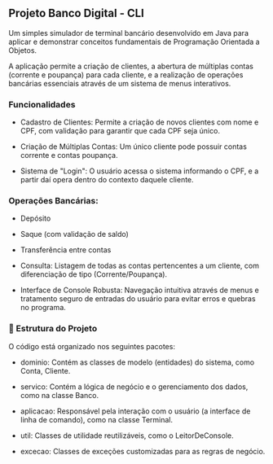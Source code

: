 ## Projeto Banco Digital - CLI

Um simples simulador de terminal bancário desenvolvido em Java para aplicar e demonstrar conceitos fundamentais de Programação Orientada a Objetos.

A aplicação permite a criação de clientes, a abertura de múltiplas contas (corrente e poupança) para cada cliente, e a realização de operações bancárias essenciais através de um sistema de menus interativos.

### Funcionalidades

* Cadastro de Clientes: Permite a criação de novos clientes com nome e CPF, com validação para garantir que cada CPF seja único.

* Criação de Múltiplas Contas: Um único cliente pode possuir contas corrente e contas poupança.

* Sistema de "Login": O usuário acessa o sistema informando o CPF, e a partir daí opera dentro do contexto daquele cliente.

### Operações Bancárias:

* Depósito

* Saque (com validação de saldo)

* Transferência entre contas

* Consulta: Listagem de todas as contas pertencentes a um cliente, com diferenciação de tipo (Corrente/Poupança).

* Interface de Console Robusta: Navegação intuitiva através de menus e tratamento seguro de entradas do usuário para evitar erros e quebras no programa.

### 📂 Estrutura do Projeto

O código está organizado nos seguintes pacotes:

* dominio: Contém as classes de modelo (entidades) do sistema, como Conta, Cliente.

* servico: Contém a lógica de negócio e o gerenciamento dos dados, como na classe Banco.

* aplicacao: Responsável pela interação com o usuário (a interface de linha de comando), como na classe Terminal.

* util: Classes de utilidade reutilizáveis, como o LeitorDeConsole.

* excecao: Classes de exceções customizadas para as regras de negócio.